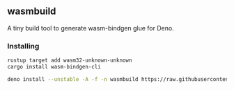 ## wasmbuild

A tiny build tool to generate wasm-bindgen glue for Deno.

### Installing

```bash
rustup target add wasm32-unknown-unknown
cargo install wasm-bindgen-cli

deno install --unstable -A -f -n wasmbuild https://raw.githubusercontent.com/denoland/wasmbuild/main/main.ts
```

